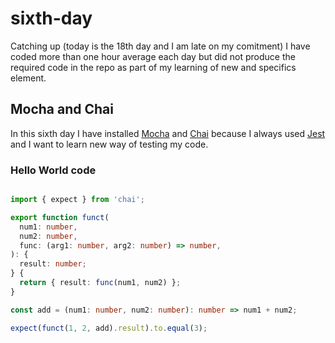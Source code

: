 # sixth-day



Catching up (today is the 18th day and I am late on my comitment) I have coded more than one hour average each day but did not produce the required code in the repo as part of my learning of new and specifics element.

## Mocha and Chai
In this sixth day I have installed [Mocha](https://mochajs.org/) and [Chai](https://www.chaijs.com/) because I always used [Jest](https://jestjs.io/) and I want to learn new way of testing my code.

### Hello World code

```typescript

import { expect } from 'chai';

export function funct(
  num1: number,
  num2: number,
  func: (arg1: number, arg2: number) => number,
): {
  result: number;
} {
  return { result: func(num1, num2) };
}

const add = (num1: number, num2: number): number => num1 + num2;

expect(funct(1, 2, add).result).to.equal(3);

```
